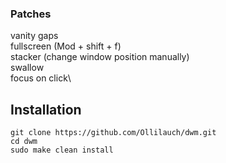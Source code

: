 ### Patches
vanity gaps\
fullscreen (Mod + shift + f)\
stacker (change window position manually)\
swallow\
focus on click\

Installation
---
```
git clone https://github.com/Ollilauch/dwm.git
cd dwm
sudo make clean install
```

